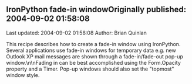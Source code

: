 ## IronPython fade-in windowOriginally published: 2004-09-02 01:58:08 
Last updated: 2004-09-02 01:58:08 
Author: Brian Quinlan 
 
This recipe describes how to create a fade-in window using IronPython. Several applications use fade-in windows for temporary data e.g. new Outlook XP mail messages are shown through a fade-in/fade-out pop-up window.\n\nFading in can be best accomplished using the Form.Opacity property and a Timer. Pop-up windows should also set the "topmost" window style.